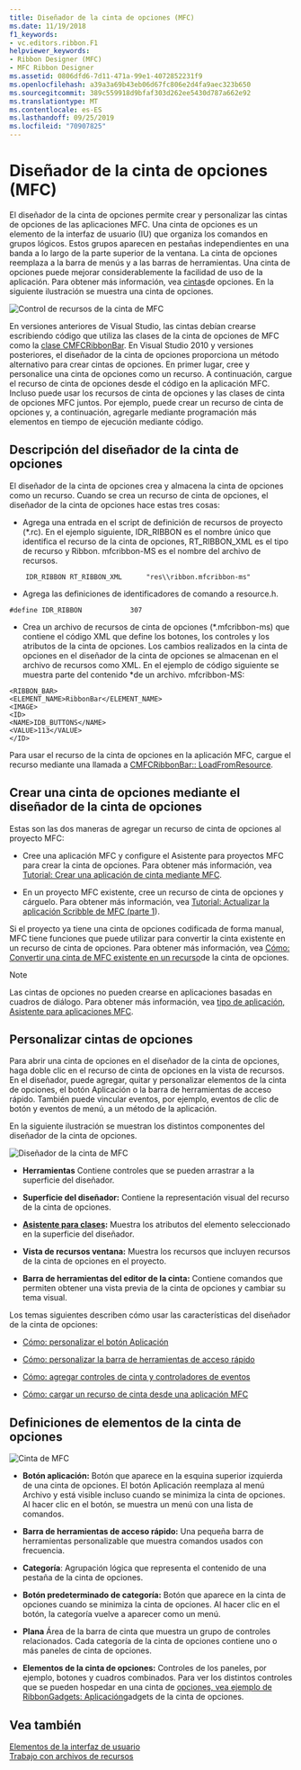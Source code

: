 ```yaml
---
title: Diseñador de la cinta de opciones (MFC)
ms.date: 11/19/2018
f1_keywords:
- vc.editors.ribbon.F1
helpviewer_keywords:
- Ribbon Designer (MFC)
- MFC Ribbon Designer
ms.assetid: 0806dfd6-7d11-471a-99e1-4072852231f9
ms.openlocfilehash: a39a3a69b43eb06d67fc806e2d4fa9aec323b650
ms.sourcegitcommit: 389c559918d9bfaf303d262ee5430d787a662e92
ms.translationtype: MT
ms.contentlocale: es-ES
ms.lasthandoff: 09/25/2019
ms.locfileid: "70907825"
---
```

# <a name="ribbon-designer-mfc"></a>Diseñador de la cinta de opciones (MFC)

El diseñador de la cinta de opciones permite crear y personalizar las cintas de opciones de las aplicaciones MFC. Una cinta de opciones es un elemento de la interfaz de usuario (IU) que organiza los comandos en grupos lógicos. Estos grupos aparecen en pestañas independientes en una banda a lo largo de la parte superior de la ventana. La cinta de opciones reemplaza a la barra de menús y a las barras de herramientas. Una cinta de opciones puede mejorar considerablemente la facilidad de uso de la aplicación. Para obtener más información, vea [cintas](/windows/win32/uxguide/cmd-ribbons)de opciones. En la siguiente ilustración se muestra una cinta de opciones.

![Control de recursos de la cinta de MFC](../mfc/media/ribbon_no_callouts.png "Control de recursos de la cinta de MFC")

En versiones anteriores de Visual Studio, las cintas debían crearse escribiendo código que utiliza las clases de la cinta de opciones de MFC como la [clase CMFCRibbonBar](../mfc/reference/cmfcribbonbar-class.md). En Visual Studio 2010 y versiones posteriores, el diseñador de la cinta de opciones proporciona un método alternativo para crear cintas de opciones. En primer lugar, cree y personalice una cinta de opciones como un recurso. A continuación, cargue el recurso de cinta de opciones desde el código en la aplicación MFC. Incluso puede usar los recursos de cinta de opciones y las clases de cinta de opciones MFC juntos. Por ejemplo, puede crear un recurso de cinta de opciones y, a continuación, agregarle mediante programación más elementos en tiempo de ejecución mediante código.

## <a name="understanding-the-ribbon-designer"></a>Descripción del diseñador de la cinta de opciones

El diseñador de la cinta de opciones crea y almacena la cinta de opciones como un recurso. Cuando se crea un recurso de cinta de opciones, el diseñador de la cinta de opciones hace estas tres cosas:

- Agrega una entrada en el script de definición de recursos de proyecto (*.rc). En el ejemplo siguiente, IDR_RIBBON es el nombre único que identifica el recurso de la cinta de opciones, RT_RIBBON_XML es el tipo de recurso y Ribbon. mfcribbon-MS es el nombre del archivo de recursos.

```
    IDR_RIBBON RT_RIBBON_XML      "res\\ribbon.mfcribbon-ms"
```

- Agrega las definiciones de identificadores de comando a resource.h.

```
#define IDR_RIBBON            307
```

- Crea un archivo de recursos de cinta de opciones (*.mfcribbon-ms) que contiene el código XML que define los botones, los controles y los atributos de la cinta de opciones. Los cambios realizados en la cinta de opciones en el diseñador de la cinta de opciones se almacenan en el archivo de recursos como XML. En el ejemplo de código siguiente se muestra parte del contenido \*de un archivo. mfcribbon-MS:

```
<RIBBON_BAR>
<ELEMENT_NAME>RibbonBar</ELEMENT_NAME>
<IMAGE>
<ID>
<NAME>IDB_BUTTONS</NAME>
<VALUE>113</VALUE>
</ID>
```

Para usar el recurso de la cinta de opciones en la aplicación MFC, cargue el recurso mediante una llamada a [CMFCRibbonBar:: LoadFromResource](../mfc/reference/cmfcribbonbar-class.md#loadfromresource).

## <a name="creating-a-ribbon-by-using-the-ribbon-designer"></a>Crear una cinta de opciones mediante el diseñador de la cinta de opciones

Estas son las dos maneras de agregar un recurso de cinta de opciones al proyecto MFC:

- Cree una aplicación MFC y configure el Asistente para proyectos MFC para crear la cinta de opciones. Para obtener más información, vea [Tutorial: Crear una aplicación de cinta mediante MFC](../mfc/walkthrough-creating-a-ribbon-application-by-using-mfc.md).

- En un proyecto MFC existente, cree un recurso de cinta de opciones y cárguelo. Para obtener más información, vea [Tutorial: Actualizar la aplicación Scribble de MFC (parte 1](../mfc/walkthrough-updating-the-mfc-scribble-application-part-1.md)).

Si el proyecto ya tiene una cinta de opciones codificada de forma manual, MFC tiene funciones que puede utilizar para convertir la cinta existente en un recurso de cinta de opciones. Para obtener más información, vea [Cómo: Convertir una cinta de MFC existente en un recurso](../mfc/how-to-convert-an-existing-mfc-ribbon-to-a-ribbon-resource.md)de la cinta de opciones.

> [!NOTE]
>  Las cintas de opciones no pueden crearse en aplicaciones basadas en cuadros de diálogo. Para obtener más información, vea [tipo de aplicación, Asistente para aplicaciones MFC](../mfc/reference/application-type-mfc-application-wizard.md).

## <a name="customizing-ribbons"></a>Personalizar cintas de opciones

Para abrir una cinta de opciones en el diseñador de la cinta de opciones, haga doble clic en el recurso de cinta de opciones en la vista de recursos. En el diseñador, puede agregar, quitar y personalizar elementos de la cinta de opciones, el botón Aplicación o la barra de herramientas de acceso rápido. También puede vincular eventos, por ejemplo, eventos de clic de botón y eventos de menú, a un método de la aplicación.

En la siguiente ilustración se muestran los distintos componentes del diseñador de la cinta de opciones.

![Diseñador de la cinta de MFC](../mfc/media/ribbon_designer.png "Diseñador de la cinta de MFC")

- **Herramientas** Contiene controles que se pueden arrastrar a la superficie del diseñador.

- **Superficie del diseñador:** Contiene la representación visual del recurso de la cinta de opciones.

- **[Asistente para clases](reference/mfc-class-wizard.md):** Muestra los atributos del elemento seleccionado en la superficie del diseñador.

- **Vista de recursos ventana:** Muestra los recursos que incluyen recursos de la cinta de opciones en el proyecto.

- **Barra de herramientas del editor de la cinta:** Contiene comandos que permiten obtener una vista previa de la cinta de opciones y cambiar su tema visual.

Los temas siguientes describen cómo usar las características del diseñador de la cinta de opciones:

- [Cómo: personalizar el botón Aplicación](../mfc/how-to-customize-the-application-button.md)

- [Cómo: personalizar la barra de herramientas de acceso rápido](../mfc/how-to-customize-the-quick-access-toolbar.md)

- [Cómo: agregar controles de cinta y controladores de eventos](../mfc/how-to-add-ribbon-controls-and-event-handlers.md)

- [Cómo: cargar un recurso de cinta desde una aplicación MFC](../mfc/how-to-load-a-ribbon-resource-from-an-mfc-application.md)

## <a name="definitions-of-ribbon-elements"></a>Definiciones de elementos de la cinta de opciones

![Cinta de MFC](../mfc/media/ribbon.png "Cinta de MFC")

- **Botón aplicación:** Botón que aparece en la esquina superior izquierda de una cinta de opciones. El botón Aplicación reemplaza al menú Archivo y está visible incluso cuando se minimiza la cinta de opciones. Al hacer clic en el botón, se muestra un menú con una lista de comandos.

- **Barra de herramientas de acceso rápido:** Una pequeña barra de herramientas personalizable que muestra comandos usados con frecuencia.

- **Categoría**: Agrupación lógica que representa el contenido de una pestaña de la cinta de opciones.

- **Botón predeterminado de categoría:** Botón que aparece en la cinta de opciones cuando se minimiza la cinta de opciones. Al hacer clic en el botón, la categoría vuelve a aparecer como un menú.

- **Plana** Área de la barra de cinta que muestra un grupo de controles relacionados. Cada categoría de la cinta de opciones contiene uno o más paneles de cinta de opciones.

- **Elementos de la cinta de opciones:** Controles de los paneles, por ejemplo, botones y cuadros combinados. Para ver los distintos controles que se pueden hospedar en una cinta de [opciones, vea ejemplo de RibbonGadgets: Aplicación](../overview/visual-cpp-samples.md)gadgets de la cinta de opciones.

## <a name="see-also"></a>Vea también

[Elementos de la interfaz de usuario](../mfc/user-interface-elements-mfc.md)<br/>
[Trabajo con archivos de recursos](../windows/working-with-resource-files.md)
